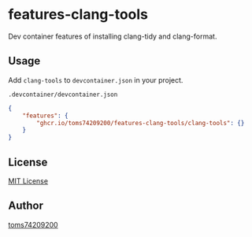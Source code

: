 # features-clang-tools

Dev container features of installing clang-tidy and clang-format.

## Usage

Add `clang-tools` to `devcontainer.json` in your project.

`.devcontainer/devcontainer.json`
```json
{
    "features": {
        "ghcr.io/toms74209200/features-clang-tools/clang-tools": {}
    }
}
```

## License

[MIT License](LICENSE)

## Author

[toms74209200](<https://github.com/toms74209200>)